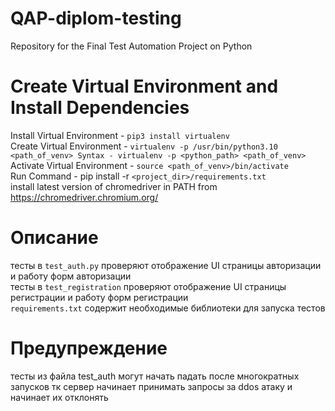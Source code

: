 # QAP-diplom-testing
Repository for the Final Test Automation Project on Python
# Create Virtual Environment and Install Dependencies
Install Virtual Environment - `pip3 install virtualenv`    
Create Virtual Environment - `virtualenv -p /usr/bin/python3.10 <path_of_venv> Syntax - virtualenv -p <python_path> <path_of_venv>`   
Activate Virtual Environment - `source <path_of_venv>/bin/activate`  
Run Command - pip install -r `<project_dir>/requirements.txt`  
install latest version of chromedriver in PATH from https://chromedriver.chromium.org/  
# Описание
тесты в  `test_auth.py` проверяют отображение UI страницы авторизации и работу форм авторизации   
тесты в  `test_registration` проверяют отображение UI страницы регистрации и работу форм регистрации   
`requirements.txt` содержит необходимые библиотеки для запуска тестов
# Предупреждение
тесты из файла test_auth могут начать падать после многократных запусков тк сервер начинает принимать запросы за ddos атаку и начинает их отклонять 
